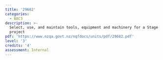 ```yaml
---
title: '29682'
categories:
  - BAC3
description: >-
  Select, use, and maintain tools, equipment and machinery for a Stage 3 BCATS
  project
pdf: 'https://www.nzqa.govt.nz/nqfdocs/units/pdf/29682.pdf'
level: '3'
credits: '4'
assessment: Internal
---
```


